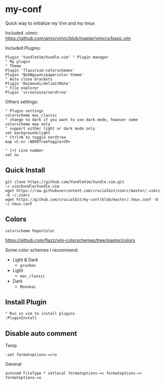 # my-conf
Quick way to initialize my Vim and my tmux

Included .vimrc:  
<https://github.com/amix/vimrc/blob/master/vimrcs/basic.vim>

Included Plugins:
```vim
Plugin 'VundleVim/Vundle.vim' " Plugin manager
" My plugin
" Theme
Plugin 'flazz/vim-colorschemes'
Plugin 'NLKNguyen/papercolor-theme'
" Auto close brackets
Plugin 'Raimondi/delimitMate'
" File explorer
Plugin 'scrooloose/nerdtree'
```
Others settings:
```vim
" Plugin settings
colorscheme mac_classic
" change to dark if you want to use dark mode, however some colorscheme may only
" support either light or dark mode only
set background=light
" Ctrl+N to toggle nerdtree
map <C-n> :NERDTreeToggle<CR>

" [+] Line number
set nu
```

## Quick Install
```terminal
git clone https://github.com/VundleVim/Vundle.vim.git ~/.vim/bundle/Vundle.vim
wget https://raw.githubusercontent.com/crucialbit/vimrc/master/.vimrc -O ~/.vimrc
wget https://github.com/crucialbit/my-conf/blob/master/.tmux.conf -O ~/.tmux.conf
```

## Colors
```vim
colorscheme PaperColor
```
<https://github.com/flazz/vim-colorschemes/tree/master/colors>

Some color schemes I recommend:
* Light & Dark
  - `gruvbox`
* Light
  - `mac_classic`
* Dark
  - `Monokai`

## Install Plugin
```vim
" Run in vim to install plugins
:PluginInstall
```
## Disable auto comment
Temp
```vim
:set formatoptions-=cro
```
General
```vim
autocmd FileType * setlocal formatoptions-=c formatoptions-=r formatoptions-=o
```
